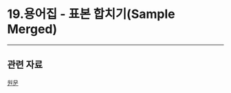 # 19.용어집 - 표본 합치기(Sample Merged)

***

## 관련 자료

[원문](https://docs.gimp.org/2.10/ko/glossary.html#glossary-samplemerge)
